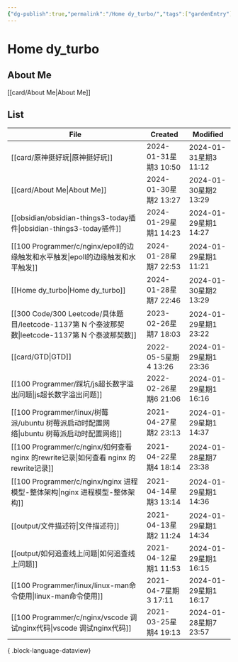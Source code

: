 ```yaml
---
{"dg-publish":true,"permalink":"/Home dy_turbo/","tags":["gardenEntry"],"noteIcon":"","updated":"2024-01-30T13:29:51.120+08:00"}
---
```



# Home dy_turbo

## About Me

[[card/About Me\|About Me]]

## List

| File                                                                               | Created             | Modified            |
| ---------------------------------------------------------------------------------- | ------------------- | ------------------- |
| [[card/原神挺好玩\|原神挺好玩]]                                                           | 2024-01-31星期3 10:50 | 2024-01-31星期3 11:12 |
| [[card/About Me\|About Me]]                                                     | 2024-01-30星期2 13:27 | 2024-01-30星期2 13:29 |
| [[obsidian/obsidian-things3-today插件\|obsidian-things3-today插件]]                 | 2024-01-29星期1 14:23 | 2024-01-29星期1 14:27 |
| [[100 Programmer/c/nginx/epoll的边缘触发和水平触发\|epoll的边缘触发和水平触发]]                     | 2024-01-28星期7 22:53 | 2024-01-29星期1 11:21 |
| [[Home dy_turbo\|Home dy_turbo]]                                                | 2024-01-28星期7 22:46 | 2024-01-30星期2 13:29 |
| [[300 Code/300 Leetcode/具体题目/leetcode-1137第 N 个泰波那契数\|leetcode-1137第 N 个泰波那契数]] | 2023-02-26星期7 18:03 | 2024-01-29星期1 23:22 |
| [[card/GTD\|GTD]]                                                               | 2022-05-5星期4 13:26  | 2024-01-29星期1 23:36 |
| [[100 Programmer/踩坑/js超长数字溢出问题\|js超长数字溢出问题]]                                    | 2022-02-26星期6 21:06 | 2024-01-29星期1 16:16 |
| [[100 Programmer/linux/树莓派/ubuntu 树莓派启动时配置网络\|ubuntu 树莓派启动时配置网络]]               | 2021-04-27星期2 23:13 | 2024-01-29星期1 14:37 |
| [[100 Programmer/c/nginx/如何查看 nginx 的rewrite记录\|如何查看 nginx 的rewrite记录]]         | 2021-04-22星期4 18:14 | 2024-01-28星期7 23:38 |
| [[100 Programmer/c/nginx/nginx 进程模型-整体架构\|nginx 进程模型-整体架构]]                     | 2021-04-14星期3 13:14 | 2024-01-29星期1 14:36 |
| [[output/文件描述符\|文件描述符]]                                                         | 2021-04-13星期2 11:24 | 2024-01-29星期1 14:34 |
| [[output/如何追查线上问题\|如何追查线上问题]]                                                   | 2021-04-12星期1 11:53 | 2024-01-29星期1 16:15 |
| [[100 Programmer/linux/linux-man命令使用\|linux-man命令使用]]                           | 2021-04-7星期3 17:11  | 2024-01-29星期1 16:17 |
| [[100 Programmer/c/nginx/vscode 调试nginx代码\|vscode 调试nginx代码]]                   | 2021-03-25星期4 19:13 | 2024-01-28星期7 23:57 |

{ .block-language-dataview}